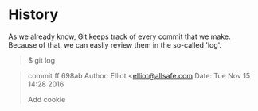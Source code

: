 # History
As we already know, Git keeps track of every commit that we make. Because of that, we can easliy review them in the so-called 'log'.

> $ git log

> commit ff 698ab
> Author: Elliot <elliot@allsafe.com
> Date: Tue Nov 15 14:28 2016
>
>    Add cookie